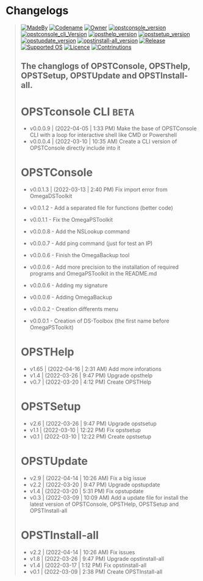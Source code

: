 <!--

#---[Metadata]--------------------------------------------------------------#
#  Filename ~ CHANGLOG.MD                   [Update: 2022-04-16 | 11:31 AM] #
#---[Info]------------------------------------------------------------------#
#  {The OmegaPSToolkit is a product of PSociety™ by MyMeepSQL}              #
#                                                                           #
#  All change of wich "opst" commands                                       #
#---[Author]----------------------------------------------------------------#
#  Thomas Pellissier ~ @MyMeepSQL                                           #
#  Copyright (C) 2022 MyMeepSQL - © PSociety™                               #
#---[Operating System]------------------------------------------------------#
#  Developed for linux                                                      #
#---[Licence]---------------------------------------------------------------#
#  GNU General Public License v3.0                                          #
#  -------------------------------                                          #
#                                                                           #
#  This program is free software; you can redistribute it and/or modify     #
#  it under the terms of the GNU General Public License as published by     #
#  the Free Software Foundation; either version 2 of the License, or        #
#  (at your option) any later version.                                      #
#                                                                           #
#  This program is distributed in the hope that it will be useful,          #
#  but WITHOUT ANY WARRANTY; without even the implied warranty of           #
#  MERCHANTABILITY or FITNESS FOR A PARTICULAR PURPOSE. See the             #
#  GNU General Public License for more details.                             #
#                                                                           #
#  You should have received a copy of the GNU General Public License along  #
#  with this program; if not, write to the Free Software Foundation, Inc.,  #
#  51 Franklin Street, Fifth Floor, Boston, MA 02110-1301 USA.              #
#---------------------------------------------------------------------------#

-->


# **Changelogs**
> [![MadeBy](https://img.shields.io/badge/Made%20by-Thomas%20Pellissier-informational?style=flat-square)](https://github.com/MyMeepSQL)
[![Codename](https://img.shields.io/badge/Codename-MyMeepSQL-informational?style=flat-square)](https://github.com/MyMeepSQL)
[![Owner](https://img.shields.io/badge/Owner-©%20PSociety™-informational?style=flat-square)](https://github.com/MyMeepSQL)
[![opstconsole_version](https://img.shields.io/badge/opstconsole%20version-v0.0.1.3-brightgreen?style=flat-square)](https://github.com/MyMeepSQL/OmegaPSToolkit/blob/main/CHANGLOG.md)
[![opstconsole_cli_Version](https://img.shields.io/badge/opstconsole_CLI%20Version%20[BETA]-v0.0.0.9-red?style=flat-square)](https://github.com/MyMeepSQL/OmegaPSToolkit/blob/main/CHANGLOG.md)
[![opsthelp_version](https://img.shields.io/badge/opsthelp%20version-v1.65-success?style=flat-square)](https://github.com/MyMeepSQL/OmegaPSToolkit/blob/main/CHANGLOG.md)
[![opstsetup_version](https://img.shields.io/badge/opstsetup%20version-v2.6-success?style=flat-square)](https://github.com/MyMeepSQL/OmegaPSToolkit/blob/main/CHANGLOG.md)
[![opstupdate_version](https://img.shields.io/badge/opstupdate%20version-v2.9-success?style=flat-square)](https://github.com/MyMeepSQL/OmegaPSToolkit/blob/main/CHANGLOG.md)
[![opstinstall-all_version](https://img.shields.io/badge/opstinstall%20version-v2.2-success?style=flat-square)](https://github.com/MyMeepSQL/OmegaPSToolkit/blob/main/CHANGLOG.md)
[![Release](https://img.shields.io/badge/Release-In%20Development-yellow?style=flat-square)]()
[![Supported OS](https://img.shields.io/badge/Supported%20OS-Linux-brightgreen?style=flat-square)]()
[![Licence](https://img.shields.io/badge/License-GNU%20GPL--3.0-important?style=flat-square)](https://github.com/MyMeepSQL/OmegaPSToolkit/blob/main/LICENSE)
[![Contrinutions](https://img.shields.io/badge/Contributions-Open%20!-yellow?style=flat-square)]()
> 
> ## The changlogs of **OPSTConsole**, **OPSThelp**, **OPSTSetup**, **OPSTUpdate** and **OPSTInstall-all**.
> 
> 
> # **OPSTconsole CLI** ```BETA```
> * v0.0.0.9 | (2022-04-05 | 1:33  PM)       Make the base of OPSTConsole CLI with a loop for interactive shell like CMD or Powershell
> * v0.0.0.4 | (2022-03-10 | 10:35 AM)       Create a CLI version of OPSTConsole directly include into it
> 
> # **OPSTConsole**
> * v0.0.1.3 | (2022-03-13 | 2:40  PM)       Fix import error from OmegaDSToolkit
> 
> * v0.0.1.2  -  Add a separated file for functions (better code)
> 
> * v0.0.1.1  -  Fix the OmegaPSToolkit
> 
> * v0.0.0.8  -  Add the NSLookup command
> 
> * v0.0.0.7  -  Add ping command (just for test an IP)
> 
> * v0.0.0.6  -  Finish the OmegaBackup tool
> 
> * v0.0.0.6  -  Add more precision to the installation of required programs and OmegaPSToolkit in the README.md
> 
> * v0.0.0.6  -  Adding my signature
> 
> * v0.0.0.6  -  Adding OmegaBackup
> 
> * v0.0.0.2  -  Creation differents menu
> 
> * v0.0.0.1  -  Creation of DS-Toolbox (the first name before OmegaPSToolkit)
> 
> # **OPSTHelp**
> * v1.65 |  (2022-04-16 | 2:31  AM)        Add more inforations
> * v1.4  |  (2022-03-26 | 9:47  PM)        Upgrade opsthelp
> * v0.7  |  (2022-03-20 | 4:12  PM)        Create OPSTHelp
> 
> # **OPSTSetup**
> * v2.6  |  (2022-03-26 | 9:47  PM)        Upgrade opstsetup
> * v1.1  |  (2022-03-10 | 12:22 PM)        Fix opstsetup
> * v0.1  |  (2022-03-10 | 12:22 PM)        Create opstsetup
> 
> # **OPSTUpdate**
> * v2.9  |  (2022-04-14 | 10:26 AM)        Fix a big issue
> * v2.2  |  (2022-03-20 | 9:47  PM)        Upgrade opstupdate
> * v1.4  |  (2022-03-20 | 5:31  PM)        Fix opstupdate
> * v0.3  |  (2022-03-09 | 10:09 AM)        Add a update file for install the latest version of OPSTConsole, OPSTHelp, OPSTSetup and OPSTInstall-all
> 
> # **OPSTInstall-all**
> * v2.2  |  (2022-04-14 | 10:26 AM)        Fix issues
> * v1.8  |  (2022-03-26 | 9:47  PM)        Upgrade opstinstall-all
> * v1.4  |  (2022-03-17 | 1:12  PM)        Fix opstinstall-all
> * v0.1  |  (2022-03-09 | 2:38  PM)        Create OPSTInstall-all
